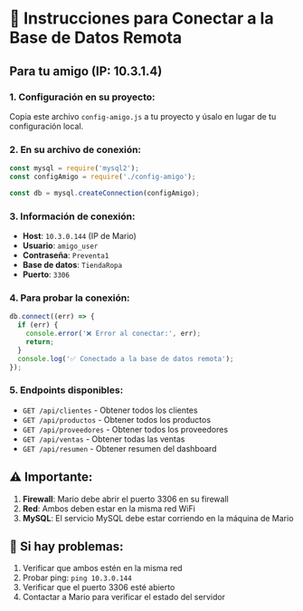# 🚀 Instrucciones para Conectar a la Base de Datos Remota

## **Para tu amigo (IP: 10.3.1.4)**

### **1. Configuración en su proyecto:**

Copia este archivo `config-amigo.js` a tu proyecto y úsalo en lugar de tu configuración local.

### **2. En su archivo de conexión:**

```javascript
const mysql = require('mysql2');
const configAmigo = require('./config-amigo');

const db = mysql.createConnection(configAmigo);
```

### **3. Información de conexión:**

- **Host**: `10.3.0.144` (IP de Mario)
- **Usuario**: `amigo_user`
- **Contraseña**: `Preventa1`
- **Base de datos**: `TiendaRopa`
- **Puerto**: `3306`

### **4. Para probar la conexión:**

```javascript
db.connect((err) => {
  if (err) {
    console.error('❌ Error al conectar:', err);
    return;
  }
  console.log('✅ Conectado a la base de datos remota');
});
```

### **5. Endpoints disponibles:**

- `GET /api/clientes` - Obtener todos los clientes
- `GET /api/productos` - Obtener todos los productos
- `GET /api/proveedores` - Obtener todos los proveedores
- `GET /api/ventas` - Obtener todas las ventas
- `GET /api/resumen` - Obtener resumen del dashboard

## **⚠️ Importante:**

1. **Firewall**: Mario debe abrir el puerto 3306 en su firewall
2. **Red**: Ambos deben estar en la misma red WiFi
3. **MySQL**: El servicio MySQL debe estar corriendo en la máquina de Mario

## **🔧 Si hay problemas:**

1. Verificar que ambos estén en la misma red
2. Probar ping: `ping 10.3.0.144`
3. Verificar que el puerto 3306 esté abierto
4. Contactar a Mario para verificar el estado del servidor 